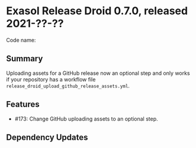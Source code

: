 # Exasol Release Droid 0.7.0, released 2021-??-??

Code name: 

## Summary

Uploading assets for a GitHub release now an optional step and only works if your repository has a workflow file `release_droid_upload_github_release_assets.yml`.

## Features

* #173: Change GitHub uploading assets to an optional step.

## Dependency Updates
